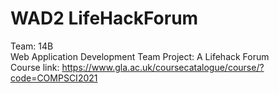 # WAD2 LifeHackForum
Team: 14B \
Web Application Development Team Project: A Lifehack Forum \
Course link: https://www.gla.ac.uk/coursecatalogue/course/?code=COMPSCI2021
